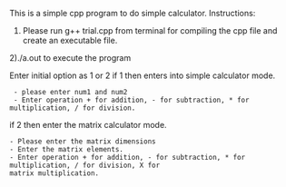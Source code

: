This is a simple cpp program to do simple
calculator.
Instructions:
1) Please run g++ trial.cpp from terminal for compiling the cpp file and
create an executable file.

2)./a.out to execute the program

Enter initial option as 1 or 2
if 1 then enters into simple calculator mode.
     
     - please enter num1 and num2
     - Enter operation + for addition, - for subtraction, * for multiplication, / for division.

if 2 then enter the matrix calculator mode.
    
    - Please enter the matrix dimensions
    - Enter the matrix elements.
    - Enter operation + for addition, - for subtraction, * for multiplication, / for division, X for 
    matrix multiplication.
